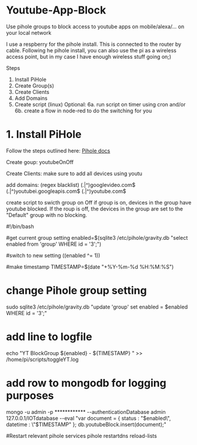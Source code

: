 # Youtube-App-Block
Use pihole groups to block access to youtube apps on mobile/alexa/... on your local network

I use a respberry for the pihole install. This is connected to the router by cable. Following he pihole install, you can also use the pi as a wireless access point, but in my case I have enough wireless stuff going on;)

Steps
1. Install PiHole
2. Create Group(s)
3. Create Clients
4. Add Domains
5. Create script (linux)
Optional:
6a. run script on timer using cron and/or
6b. create a flow in node-red to do the switching for you


# 1. Install PiHole
Follow the steps outlined here: [Pihole docs](https://docs.pi-hole.net/main/basic-install/)

Create goup:
	youtubeOnOff

Create Clients:
	make sure to add all devices using youtu


add domains:  (regex blacklist)
	(\.|^)googlevideo\.com$
	(\.|^)youtubei\.googleapis\.com$
	(\.|^)youtube\.com$


create script to swicth group on Off
if group is on, devices in the group have youtube blocked. If the roup is off, the devices in the group are set to the "Default" group with no blocking.
	
  #!/bin/bash

  #get current group setting
  enabled=$(sqlite3 /etc/pihole/gravity.db "select enabled from 'group' WHERE id = '3';")

  #switch to new setting
  ((enabled ^= 1))

  #make timestamp
  TIMESTAMP=$(date "+%Y-%m-%d %H:%M:%S")

  # change Pihole group setting 
  sudo sqlite3 /etc/pihole/gravity.db "update 'group' set enabled = $enabled WHERE id = '3';"

  # add line to logfile
  echo "YT BlockGroup ${enabled} - ${TIMESTAMP} " >> /home/pi/scripts/toggleYT.log

  # add row to mongodb for logging purposes
  mongo -u admin -p ************ --authenticationDatabase admin 127.0.0.1/IOTdatabase --eval "var document = { status : \"$enabled\", datetime : \"$TIMESTAMP\" }; db.youtubeBlock.insert(document);"

  #Restart relevant pihole services
  pihole restartdns reload-lists
